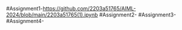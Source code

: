 #Assignment1-https://github.com/2203a51765/AIML-2024/blob/main/2203a51765(1).ipynb
#Assignment2-
#Assignment3-
#Assignment4-

